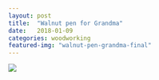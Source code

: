```yaml
---
layout: post
title:  "Walnut pen for Grandma"
date:   2018-01-09
categories: woodworking
featured-img: "walnut-pen-grandma-final"
---
```


<img src="https://lh3.googleusercontent.com/TCS7YIUQ5wzx9wNWD6c1NEce-5N6ez7S3VQAR0OWjIkU5GxfK8yHeqzsiPsFHpTDttAPAVnQgtI-2r39vKIbxqRaUwS_Ywr_vJmAeruu9_Q5h1WAoUlI1As2BODgEFTVpbq6BEz_rOfN4CtdFXQQVNgrNm0obgOPk3cqxfT7viyy6-GOJux3vEL2oUOIZctIcqM-XOGusOpine66h3HaiaqfM1rgyuY5o9niUVY93D38XFeNEtFfVV5vFKRIFXRnzpQN56-xJXkrBBuXUag45nQvAInZabN0xSGLPIGnfg9UbxGPNwFl3Tggx4FSK_D-EwJiftllcQ02nriXjht_6gO2N9-Da9Lcd0zRI2uxI2WHZMccHIRES45qqZ-MIGfGGlZUvTCQNLdoDFbDgp1ti4VOwdM9kQOA3KjZoo1GAG1NJDrxkwcm013k31TimyTP_q32CnBObRZhp8j5cwJSt7sZWfWRjr2_3AcnCzXj-1mnV1wGt0g9-zO1MN30oUQCkW9AbNjGktZJ6rgZ-0q1QMF0xK2P6Cofuz1hQZNXmcoxHzQbfgJhZf_2y-s0SijO0ZuUHOgb5ju08w2ScJcob8XhlNh6wjnU7AQz6nuLUaTk_i8EmjUakKFFN87JAX7caduvZdtC2nGhlz4Jh3H4L_m1U3BGZJEw=w1445-h963-no">